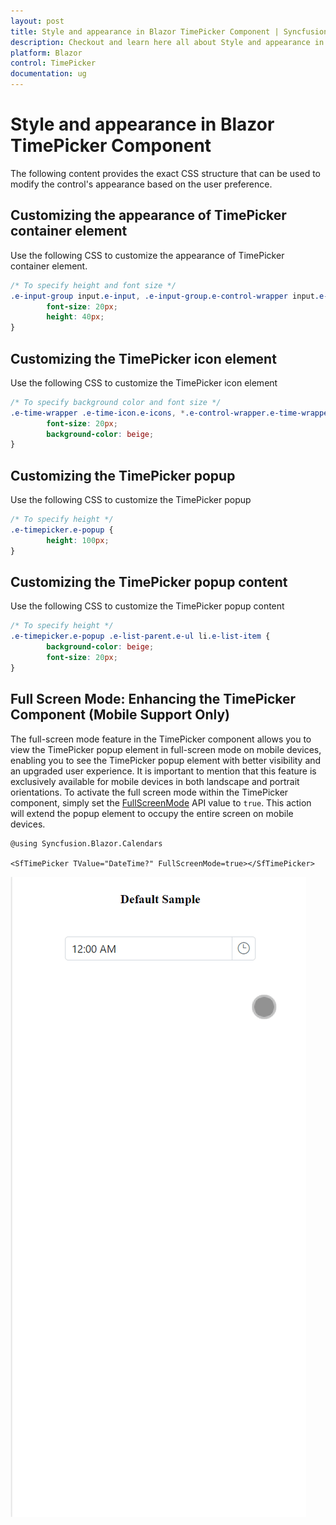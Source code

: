 ```yaml
---
layout: post
title: Style and appearance in Blazor TimePicker Component | Syncfusion
description: Checkout and learn here all about Style and appearance in Syncfusion Blazor TimePicker component and more.
platform: Blazor
control: TimePicker
documentation: ug
---
```


# Style and appearance in Blazor TimePicker Component

The following content provides the exact CSS structure that can be used to modify the control's appearance based on the user preference.

## Customizing the appearance of TimePicker container element

Use the following CSS to customize the appearance of TimePicker container element.

```css
/* To specify height and font size */
.e-input-group input.e-input, .e-input-group.e-control-wrapper input.e-input, .e-input-group textarea.e-input, .e-input-group.e-control-wrapper textarea.e-input {
        font-size: 20px;
        height: 40px;
}
```

## Customizing the TimePicker icon element

Use the following CSS to customize the TimePicker icon element

```css
/* To specify background color and font size */
.e-time-wrapper .e-time-icon.e-icons, *.e-control-wrapper.e-time-wrapper .e-time-icon.e-icons {
        font-size: 20px;
        background-color: beige;
}
```

## Customizing the TimePicker popup

Use the following CSS to customize the TimePicker popup

```css
/* To specify height */
.e-timepicker.e-popup {
        height: 100px;
}
```

## Customizing the TimePicker popup content

Use the following CSS to customize the TimePicker popup content

```css
/* To specify height */
.e-timepicker.e-popup .e-list-parent.e-ul li.e-list-item {
        background-color: beige;
        font-size: 20px;
}
```

## Full Screen Mode: Enhancing the TimePicker Component (Mobile Support Only)

The full-screen mode feature in the TimePicker component allows you to view the TimePicker popup element in full-screen mode on mobile devices, enabling you to see the TimePicker popup element with better visibility and an upgraded user experience. It is important to mention that this feature is exclusively available for mobile devices in both landscape and portrait orientations. To activate the full screen mode within the TimePicker component, simply set the [FullScreenMode](https://help.syncfusion.com/cr/blazor/Syncfusion.Blazor~Syncfusion.Blazor.Calendars.SfTimePicker%601~FullScreenMode.html) API value to `true`. This action will extend the popup element to occupy the entire screen on mobile devices.

```cshtml
@using Syncfusion.Blazor.Calendars

<SfTimePicker TValue="DateTime?" FullScreenMode=true></SfTimePicker>

```

![TimePickerFullScreen](./images/TimePickerFullScreen.gif)
